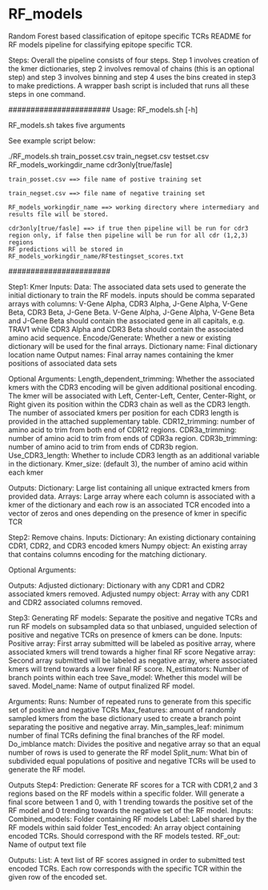 # RF_models
Random Forest based classification of epitope specific TCRs
README for RF models pipeline for classifying epitope specific TCR. 


Steps: Overall the pipeline consists of four steps. Step 1 involves creation of the kmer dictionaries, step 2 involves removal of chains (this is an optional step) and step 3 involves binning and step 4 uses the bins created in step3 to make predictions. A wrapper bash script is included that runs all these steps in one command. 

#######################
Usage: RF_models.sh [-h]

RF_models.sh takes five arguments

See example script below:

./RF_models.sh train_posset.csv train_negset.csv testset.csv RF_models_workingdir_name cdr3only[true/fasle]

	train_posset.csv ==> file name of postive training set
	
	train_negset.csv ==> file name of negative training set
	
	RF_models_workingdir_name ==> working directory where intermediary and results file will be stored. 
	
	cdr3only[true/fasle] ==> if true then pipeline will be run for cdr3 region only, if false then pipeline will be run for all cdr (1,2,3) regions
	RF predictions will be stored in RF_models_workingdir_name/RFtestingset_scores.txt
	
#######################

Step1: Kmer
Inputs: 
Data: The associated data sets used to generate the initial dictionary to train the RF models. inputs should be comma separated arrays with columns: V-Gene Alpha, CDR3 Alpha, J-Gene Alpha, V-Gene Beta, CDR3 Beta, J-Gene Beta. V-Gene Alpha, J-Gene Alpha, V-Gene Beta and J-Gene Beta should contain the associated gene in all capitals, e.g. TRAV1 while CDR3 Alpha and CDR3 Beta should contain the associated amino acid sequence.
Encode/Generate: Whether a new or existing dictionary will be used for the final arrays.
Dictionary name: Final dictionary location name 
Output names: Final array names containing the kmer positions of associated data sets

Optional Arguments: 
Length_dependent_trimming: Whether the associated kmers with the CDR3 encoding will be given additional positional encoding. The kmer will be associated with Left, Center-Left, Center, Center-Right, or Right given its position within the CDR3 chain as well as the CDR3 length. The number of associated kmers per position for each CDR3 length is provided in the attached supplementary table.
CDR12_trimming: number of amino acid to trim from both end of CDR12 regions.
CDR3a_trimming: number of amino acid to trim from ends of CDR3a region.
CDR3b_trimming: number of amino acid to trim from ends of CDR3b region.
Use_CDR3_length: Whether to include CDR3 length as an additional variable in the dictionary.
Kmer_size: (default 3), the number of amino acid within each kmer

Outputs:
Dictionary: Large list containing all unique extracted kmers from provided data. 
Arrays: Large array where each column is associated with a kmer of the dictionary and each row is an associated TCR encoded into a vector of zeros and ones depending on the presence of kmer in specific TCR
 

Step2: Remove chains.
Inputs: 
Dictionary: An existing dictionary containing CDR1, CDR2, and CDR3 encoded kmers
Numpy object: An existing array that contains columns encoding for the matching dictionary.

Optional Arguments: 

Outputs:
Adjusted dictionary: Dictionary with any CDR1 and CDR2 associated kmers removed.
Adjusted numpy object: Array with any CDR1 and CDR2 associated columns removed.


Step3: Generating RF models: Separate the positive and negative TCRs and run RF models on subsampled data so that unbiased, unguided selection of positive and negative TCRs on presence of kmers can be done.
Inputs: Positive array: First array submitted will be labeled as positive array, where associated kmers will trend towards a higher final RF score
Negative array: Second array submitted will be labeled as negative array, where associated kmers will trend towards a lower final RF score.
N_estimators: Number of branch points within each tree
Save_model: Whether this model will be saved. 
Model_name: Name of output finalized RF model.

Arguments: 
Runs: Number of repeated runs to generate from this specific set of positive and negative TCRs
Max_features: amount of randomly sampled kmers from the base dictionary used to create a branch point separating the positive and negative array. 
Min_samples_leaf: minimum number of final TCRs defining the final branches of the RF model.
Do_imblance match: Divides the positive and negative array so that an equal number of rows is used to generate the RF model
Split_num: What bin of subdivided equal populations of positive and negative TCRs will be used to generate the RF model.

Outputs
Step4: Prediction: Generate RF scores for a TCR with CDR1,2 and 3 regions based on the RF models within a specific folder. Will generate a final score between 1 and 0, with 1 trending towards the positive set of the RF model and 0 trending towards the negative set of the RF model. 
Inputs: Combined_models: Folder containing RF models
Label:  Label shared by the RF models within said folder
Test_encoded: An array object containing encoded TCRs. Should correspond with the RF models tested. 
RF_out: Name of output text file


Outputs:
List: A text list of RF scores assigned in order to submitted test encoded TCRs. Each row corresponds with the specific TCR within the given row of the encoded set. 
